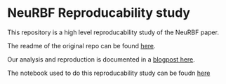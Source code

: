 # NeuRBF Reproducability study

This repository is a high level reproducability study of the NeuRBF paper.

The readme of the original repo can be found [here](original_readme.md).

Our analysis and reproduction is documented in a [blogpost here](blogpost.md).

The notebook used to do this reproducability study can be foudn [here](neurbf-reproducability-study.ipynb)